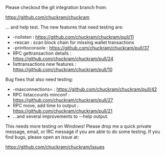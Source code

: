 Please checkout the git integration branch from:

https://github.com/chuckram/chuckram

... and help test.  The new features that need testing are:

* -nolisten : https://github.com/chuckram/chuckram/pull/11
* -rescan : scan block chain for missing wallet transactions
* -printtoconsole : https://github.com/chuckram/chuckram/pull/37
* RPC gettransaction details : https://github.com/chuckram/chuckram/pull/24
* listtransactions new features : https://github.com/chuckram/chuckram/pull/10

Bug fixes that also need testing:

* -maxconnections= : https://github.com/chuckram/chuckram/pull/42
* RPC listaccounts minconf : https://github.com/chuckram/chuckram/pull/27
* RPC move, add time to output : https://github.com/chuckram/chuckram/pull/21
* ...and several improvements to --help output.

This needs more testing on Windows!  Please drop me a quick private message, email, or IRC message if you are able to do some testing.  If you find bugs, please open an issue at:

https://github.com/chuckram/chuckram/issues
